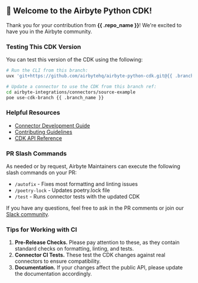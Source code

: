 ## 👋 Welcome to the Airbyte Python CDK!

Thank you for your contribution from **{{ .repo_name }}**! We're excited to have you in the Airbyte community.

### Testing This CDK Version

You can test this version of the CDK using the following:

```bash
# Run the CLI from this branch:
uvx 'git+https://github.com/airbytehq/airbyte-python-cdk.git@{{ .branch_name }}#egg=airbyte-python-cdk[dev]' --help

# Update a connector to use the CDK from this branch ref:
cd airbyte-integrations/connectors/source-example
poe use-cdk-branch {{ .branch_name }}
```

### Helpful Resources

- [Connector Development Guide](https://docs.airbyte.com/connector-development/)
- [Contributing Guidelines](https://docs.airbyte.com/contributing-to-airbyte/)
- [CDK API Reference](https://airbytehq.github.io/airbyte-python-cdk/)

### PR Slash Commands

As needed or by request, Airbyte Maintainers can execute the following slash commands on your PR:

- `/autofix` - Fixes most formatting and linting issues
- `/poetry-lock` - Updates poetry.lock file
- `/test` - Runs connector tests with the updated CDK

If you have any questions, feel free to ask in the PR comments or join our [Slack community](https://airbytehq.slack.com/).

### Tips for Working with CI

1. **Pre-Release Checks.** Please pay attention to these, as they contain standard checks on formatting, linting, and tests.
2. **Connector CI Tests.** These test the CDK changes against real connectors to ensure compatibility.
3. **Documentation.** If your changes affect the public API, please update the documentation accordingly.
